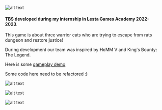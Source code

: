 ![alt text](https://github.com/StefanHJC/TaleOfTails/blob/master/ReadmeFiles/Logo%20Tale%20of%20tails4.png "Logo")

#### TBS developed during my internship in Lesta Games Academy 2022-2023.
This game is about three warrior cats who are trying to escape from rats dungeon and restore justice!

During development our team was inspired by HoMM V and King's Bounty: The Legend.

Here is some [gameplay demo](https://www.youtube.com/watch?v=KZTvbHCd3gQ "Gameplay demo video")

Some code here need to be refactored :)

![alt text](https://github.com/StefanHJC/TaleOfTails/blob/master/ReadmeFiles/GIFs/2.gif "Wizard range attack gif")

![alt text](https://github.com/StefanHJC/TaleOfTails/blob/master/ReadmeFiles/GIFs/1.gif "Fireball ability gif")

![alt text](https://github.com/StefanHJC/TaleOfTails/blob/master/ReadmeFiles/GIFs/3.gif "Knight melee attack gif")
